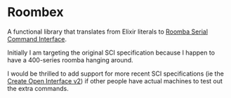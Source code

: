 Roombex
=======

A functional library that translates from Elixir literals to [Roomba Serial Command Interface](http://www.ecsl.cs.sunysb.edu/mint/Roomba_SCI_Spec_Manual.pdf).

Initially I am targeting the original SCI specification because I happen to have a 400-series roomba hanging around.

I would be thrilled to add support for more recent SCI specifications (ie the [Create Open Interface v2](http://www.irobot.com/filelibrary/pdfs/hrd/create/Create%20Open%20Interface_v2.pdf)) if other people have actual machines to test out the extra commands.
